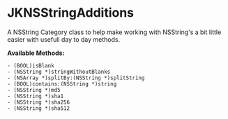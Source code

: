 JKNSStringAdditions
===================

A NSString Category class to help make working with NSString's a bit little easier with usefull day to day methods.

__Available Methods:__

    - (BOOL)isBlank
    - (NSString *)stringWithoutBlanks
    - (NSArray *)splitBy:(NSString *)splitString
    - (BOOL)contains:(NSString *)string
    - (NSString *)md5
    - (NSString *)sha1
    - (NSString *)sha256
    - (NSString *)sha512
